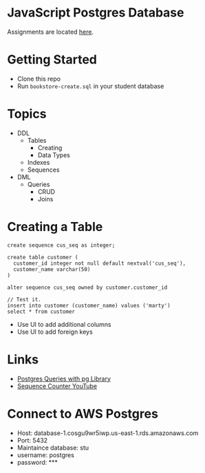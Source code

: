 # JavaScript Postgres Database

Assignments are located [here](./assignments.md).

# Getting Started
- Clone this repo
- Run `bookstore-create.sql` in your student database

# Topics
- DDL
  - Tables
    - Creating
	- Data Types
  - Indexes
  - Sequences
- DML
  - Queries
    - CRUD
	- Joins

# Creating a Table
```
create sequence cus_seq as integer;

create table customer (
  customer_id integer not null default nextval('cus_seq'),
  customer_name varchar(50)
)
				
alter sequence cus_seq owned by customer.customer_id

// Test it.
insert into customer (customer_name) values ('marty')
select * from customer
```
- Use UI to add additional columns
- Use UI to add foreign keys

# Links
- [Postgres Queries with pg Library](https://onestepcode.com/postgres-nodejs-tutorial/)
- [Sequence Counter YouTube](https://youtu.be/hpL9C5FWIRk)

# Connect to AWS Postgres
- Host: database-1.cosgu9wr5iwp.us-east-1.rds.amazonaws.com
- Port: 5432
- Maintaince database: stu<YOUR STUDENT ID>
- username: postgres
- password: ***

